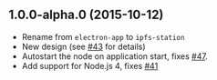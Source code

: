 <a name="1.0.0-alpha.0"></a>
## 1.0.0-alpha.0 (2015-10-12)

* Rename from `electron-app` to `ipfs-station`
* New design (see [#43](https://github.com/ipfs/station/pull/43) for details)
* Autostart the node on application start, fixes [#47](https://github.com/ipfs/station/issues/47).
* Add support for Node.js 4, fixes [#41](https://github.com/ipfs/station/issues/41)
